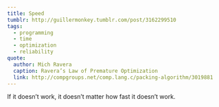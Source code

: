 ```yaml
---
title: Speed
tumblr: http://guillermonkey.tumblr.com/post/3162299510
tags:
  - programming
  - time
  - optimization
  - reliability
quote:
  author: Mich Ravera
  caption: Ravera’s Law of Premature Optimization
  link: http://compgroups.net/comp.lang.c/packing-algorithm/3019881
---
```


If it doesn’t work, it doesn’t matter how fast it doesn’t work.
